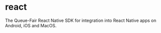 # react
The Queue-Fair React Native SDK for integration into React Native apps on Android, iOS and MacOS. 
